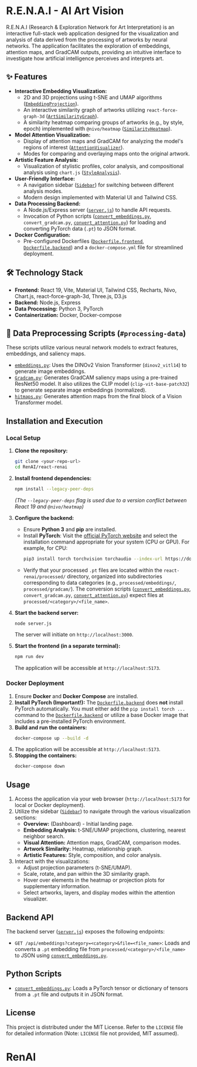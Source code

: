 # R.E.N.A.I - AI Art Vision

R.E.N.A.I (Research & Exploration Network for Art Interpretation) is an interactive full-stack web application designed for the visualization and analysis of data derived from the processing of artworks by neural networks. The application facilitates the exploration of embeddings, attention maps, and GradCAM outputs, providing an intuitive interface to investigate how artificial intelligence perceives and interprets art.

## ✨ Features

*   **Interactive Embedding Visualization:**
    *   2D and 3D projections using t-SNE and UMAP algorithms ([`EmbeddingProjection`](react-renai/src/components/EmbeddingProjection.jsx)).
    *   An interactive similarity graph of artworks utilizing `react-force-graph-3d` ([`ArtSimilarityGraph`](react-renai/src/components/ArtSimilarityGraph.jsx)).
    *   A similarity heatmap comparing groups of artworks (e.g., by style, epoch) implemented with `@nivo/heatmap` ([`SimilarityHeatmap`](react-renai/src/components/SimilarityHeatmap.jsx)).
*   **Model Attention Visualization:**
    *   Display of attention maps and GradCAM for analyzing the model's regions of interest ([`AttentionVisualizer`](react-renai/src/components/AttentionVisualizer.jsx)).
    *   Modes for comparing and overlaying maps onto the original artwork.
*   **Artistic Feature Analysis:**
    *   Visualization of stylistic profiles, color analysis, and compositional analysis using `chart.js` ([`StyleAnalysis`](react-renai/src/components/StyleAnalysis.jsx)).
*   **User-Friendly Interface:**
    *   A navigation sidebar ([`Sidebar`](react-renai/src/components/Sidebar.jsx)) for switching between different analysis modes.
    *   Modern design implemented with Material UI and Tailwind CSS.
*   **Data Processing Backend:**
    *   A Node.js/Express server ([`server.js`](react-renai/server.js)) to handle API requests.
    *   Invocation of Python scripts ([`convert_embeddings.py`](#convert_embeddings.py), `convert_gradcam.py`, [`convert_attention.py`](react-renai/convert_attention.py)) for loading and converting PyTorch data (`.pt`) to JSON format.
*   **Docker Configuration:**
    *   Pre-configured Dockerfiles ([`Dockerfile.frontend`](/Users/fllarpy/projects/DWV/renai/react-renai/Dockerfile.frontend), [`Dockerfile.backend`](react-renai/Dockerfile.backend)) and a `docker-compose.yml` file for streamlined deployment.

## 🛠️ Technology Stack

*   **Frontend:** React 19, Vite, Material UI, Tailwind CSS, Recharts, Nivo, Chart.js, react-force-graph-3d, Three.js, D3.js
*   **Backend:** Node.js, Express
*   **Data Processing:** Python 3, PyTorch
*   **Containerization:** Docker, Docker-compose

## 🐍 Data Preprocessing Scripts (`#processing-data`)

These scripts utilize various neural network models to extract features, embeddings, and saliency maps.

*   [`embeddings.py`](processing-data/embeddings.py): Uses the DINOv2 Vision Transformer (`dinov2_vitl14`) to generate image embeddings.
*   [`Gradcam.py`](processing-data/Gradcam.py): Generates GradCAM saliency maps using a pre-trained ResNet50 model. It also utilizes the CLIP model (`clip-vit-base-patch32`) to generate separate image embeddings (normalized).
*   [`hitmaps.py`](processing-data/hitmaps.py): Generates attention maps from the final block of a Vision Transformer model.


## Installation and Execution

### Local Setup

1.  **Clone the repository:**
    ```bash
    git clone <your-repo-url>
    cd RenAI/react-renai
    ```

2.  **Install frontend dependencies:**
    ```bash
    npm install --legacy-peer-deps
    ```
    *(The `--legacy-peer-deps` flag is used due to a version conflict between React 19 and `@nivo/heatmap`)*

3.  **Configure the backend:**
    *   Ensure **Python 3** and **pip** are installed.
    *   Install **PyTorch**: Visit the [official PyTorch website](https://pytorch.org/get-started/locally/) and select the installation command appropriate for your system (CPU or GPU). For example, for CPU:
        ```bash
        pip3 install torch torchvision torchaudio --index-url https://download.pytorch.org/whl/cpu
        ```
    *   Verify that your processed `.pt` files are located within the `react-renai/processed/` directory, organized into subdirectories corresponding to data categories (e.g., `processed/embeddings/`, `processed/gradcam/`). The conversion scripts ([`convert_embeddings.py`](#convert_embeddings.py), `convert_gradcam.py`, [`convert_attention.py`](react-renai/convert_attention.py)) expect files at `processed/<category>/<file_name>`.

4.  **Start the backend server:**
    ```bash
    node server.js
    ```
    The server will initiate on `http://localhost:3000`.

5.  **Start the frontend (in a separate terminal):**
    ```bash
    npm run dev
    ```
    The application will be accessible at `http://localhost:5173`.

### Docker Deployment

1.  Ensure **Docker** and **Docker Compose** are installed.
2.  **Install PyTorch (Important!):** The [`Dockerfile.backend`](react-renai/Dockerfile.backend) does **not** install PyTorch automatically. You must either add the `pip install torch ...` command to the [`Dockerfile.backend`](react-renai/Dockerfile.backend) or utilize a base Docker image that includes a pre-installed PyTorch environment.
3.  **Build and run the containers:**
    ```bash
    docker-compose up --build -d
    ```
4.  The application will be accessible at `http://localhost:5173`.
5.  **Stopping the containers:**
    ```bash
    docker-compose down
    ```

## Usage

1.  Access the application via your web browser (`http://localhost:5173` for local or Docker deployment).
2.  Utilize the sidebar ([`Sidebar`](react-renai/src/components/Sidebar.jsx)) to navigate through the various visualization sections:
    *   **Overview:** (Dashboard) - Initial landing page.
    *   **Embedding Analysis:** t-SNE/UMAP projections, clustering, nearest neighbor search.
    *   **Visual Attention:** Attention maps, GradCAM, comparison modes.
    *   **Artwork Similarity:** Heatmap, relationship graph.
    *   **Artistic Features:** Style, composition, and color analysis.
3.  Interact with the visualizations:
    *   Adjust projection parameters (t-SNE/UMAP).
    *   Scale, rotate, and pan within the 3D similarity graph.
    *   Hover over elements in the heatmap or projection plots for supplementary information.
    *   Select artworks, layers, and display modes within the attention visualizer.

## Backend API

The backend server ([`server.js`](#server.js)) exposes the following endpoints:

*   `GET /api/embeddings?category=<category>&file=<file_name>`: Loads and converts a `.pt` embedding file from `processed/<category>/<file_name>` to JSON using [`convert_embeddings.py`](#convert_embeddings.py).

## Python Scripts

*   [`convert_embeddings.py`](#convert_embeddings.py): Loads a PyTorch tensor or dictionary of tensors from a `.pt` file and outputs it in JSON format.


## License

This project is distributed under the MIT License. Refer to the `LICENSE` file for detailed information (Note: `LICENSE` file not provided, MIT assumed).
# RenAI